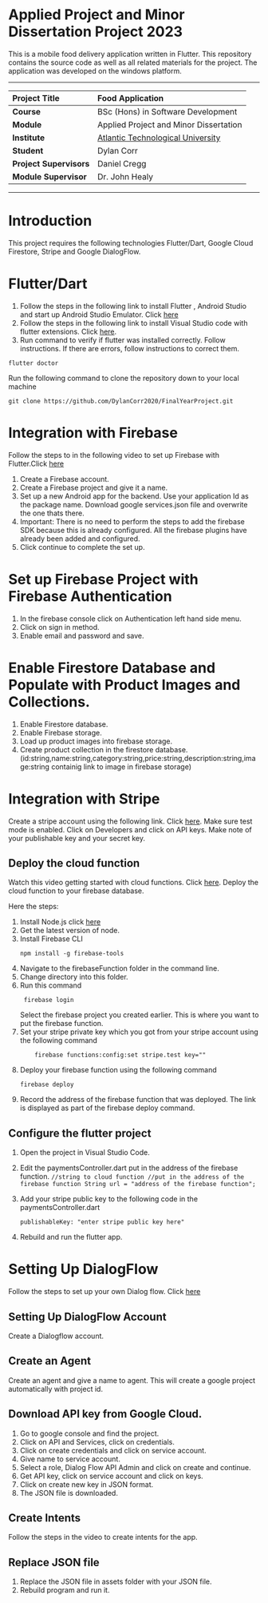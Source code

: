 # Applied Project and Minor Dissertation Project 2023

This is a mobile food delivery application written in Flutter. This repository contains the source code as well as all related materials for the project. The application was developed on the windows platform.


---

| **Project Title**       | Food Application                                         |
| :---------------------- | :------------------------------------------------------- |
| **Course**              | BSc (Hons) in Software Development                       |
| **Module**              | Applied Project and Minor Dissertation                   |
| **Institute**           | [Atlantic Technological University](https://www.atu.ie/) |
| **Student**             | Dylan Corr                                               |
| **Project Supervisors** | Daniel Cregg                                             |
| **Module Supervisor**   | Dr. John Healy                                           |

---

# Introduction
This project requires the following technologies
Flutter/Dart, Google Cloud Firestore, Stripe and Google DialogFlow.

# Flutter/Dart
1. Follow the steps in the following link to install Flutter , Android Studio and start up Android Studio Emulator. Click [here](https://docs.flutter.dev/get-started/install)
2. Follow the steps in the following link to install Visual Studio code with flutter extensions. Click [here](https://docs.flutter.dev/development/tools/vs-code).
3. Run command to verify if flutter was installed correctly.
Follow instructions. If there are errors, follow instructions to correct them.
```
flutter doctor
```

Run the following command to clone the repository down to your local machine
```
git clone https://github.com/DylanCorr2020/FinalYearProject.git
```

# Integration with Firebase 
Follow the steps to in the following video to set up Firebase with Flutter.Click [here](https://www.youtube.com/watch?v=Wa0rdbb53I8&t=329s)

1. Create a Firebase account. 
2. Create a Firebase project and give it a name.
3. Set up a new Android app for the backend. Use your application Id as the package name. Download google services.json file and overwrite the one thats there.
4. Important: There is no need to perform the steps to add the firebase SDK because this is already configured. All the firebase plugins have already been added and configured.
5. Click continue to complete the set up.


# Set up Firebase Project with Firebase Authentication
1. In the firebase console click on Authentication left hand side menu.
2. Click on sign in method.
3. Enable email and password and save.


# Enable Firestore Database and Populate with Product Images and Collections.
1. Enable Firestore database. 
2. Enable Firebase storage.
3. Load up product images into firebase storage.
4. Create product collection in the firestore database.(id:string,name:string,category:string,price:string,description:string,image:string containig link to image in firebase storage)



# Integration with Stripe
Create a stripe account using the following link. Click [here](https://stripe.com/en-ie).
Make sure test mode is enabled.
Click on Developers and click on API keys.
Make note of your publishable key and your secret key. 


## Deploy the cloud function
Watch this video getting started with cloud functions. Click [here](https://www.youtube.com/watch?v=DYfP-UIKxH0&list=PLl-K7zZEsYLkPZHe41m4jfAxUi0JjLgSM&index=2).
Deploy the cloud function to your firebase database.

Here the steps:
1. Install Node.js click [here](https://nodejs.org/en/download)
2. Get the latest version of node.
3. Install Firebase CLI
   ```
   npm install -g firebase-tools
   ```
4. Navigate to the firebaseFunction folder in the command line.
5. Change directory into this folder. 
6. Run this command 
   ```
    firebase login
   ``` 
   Select the firebase project you created earlier. This is where you want to put the firebase function. 
7. Set your stripe private key which you got from your stripe account using the following command 
   ```
       firebase functions:config:set stripe.test key=""
   ``` 
8. Deploy your firebase function using the following command 
    ```
    firebase deploy
    ``` 
9. Record the address of the firebase function that was deployed. The link is displayed as part of the firebase deploy command.

##  Configure the flutter project 
  1. Open the project in Visual Studio Code.

  2. Edit the paymentsController.dart put in the address of the firebase function.
    ```
     //string to cloud function
     //put in the address of the firebase function
     String url = "address of the firebase function"; 
    ```
  3. Add your stripe public key to the following code in the paymentsController.dart
     ```
     publishableKey: "enter stripe public key here"
     ```
  4. Rebuild and run the flutter app.

# Setting Up DialogFlow 
Follow the steps to set up your own Dialog flow. Click [here](https://www.youtube.com/watch?v=GC6VAWi1n14)

## Setting Up DialogFlow Account
Create a Dialogflow account.

## Create an Agent
 Create an agent and give a name to agent. This will create a   google project automatically with project id.

## Download API key from Google Cloud.
1. Go to google console and find the project. 
2. Click on API and Services, click on credentials.
3. Click on create credentials and click on service account.
4. Give name to service account. 
5. Select a role, Dialog Flow API Admin and click on create and continue. 
6. Get API key, click on service account and click on keys. 
7. Click on create new key in JSON format.
8. The JSON file is downloaded. 

## Create Intents 
 Follow the steps in the video to create intents for the app.


## Replace JSON file
1. Replace the JSON file in assets folder with your JSON file.
2. Rebuild program and run it. 







